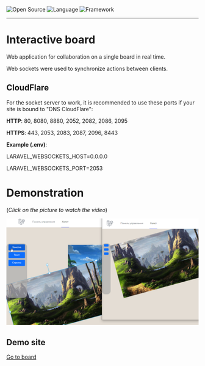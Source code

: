 ![Open Source](https://img.shields.io/badge/Open_source-yes-brightgreen.svg)
![Language](https://img.shields.io/badge/Language-PHP-blue.svg)
![Framework](https://img.shields.io/badge/Framework-Laravel-red.svg)

---
# Interactive board
Web application for collaboration on a single board in real time.

Web sockets were used to synchronize actions between clients.

## CloudFlare

For the socket server to work, it is recommended to use these ports if your site is bound to "DNS CloudFlare":

**HTTP**: 80, 8080, 8880, 2052, 2082, 2086, 2095

**HTTPS**: 443, 2053, 2083, 2087, 2096, 8443

**Example (.env)**:

LARAVEL_WEBSOCKETS_HOST=0.0.0.0

LARAVEL_WEBSOCKETS_PORT=2053

# Demonstration

(*Click on the picture to watch the video*)

[![YouTube DEMO](demo-pic-1.png)](https://www.youtube.com/watch?v=lI8tVwFraBo)

## Demo site

[Go to board](https://board.vincy.ru)
